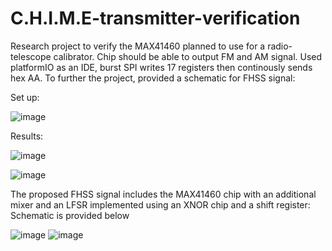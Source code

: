 # C.H.I.M.E-transmitter-verification
Research project to verify the MAX41460 planned to use for a radio-telescope calibrator. Chip should be able to output FM and AM signal.
Used platformIO as an IDE, burst SPI writes 17 registers then continously sends hex AA. To further the project, provided a schematic for FHSS signal:


Set up:

![image](https://user-images.githubusercontent.com/32754336/114271700-99095780-99c7-11eb-8e4b-578389c29b80.png)

Results:

![image](https://user-images.githubusercontent.com/32754336/114271707-a292bf80-99c7-11eb-8efc-16d602dbf990.png)

![image](https://user-images.githubusercontent.com/32754336/114271711-a6264680-99c7-11eb-96ae-dffb79bc8c58.png)





The proposed FHSS signal includes the MAX41460 chip with an additional mixer and an LFSR implemented using an XNOR chip and a shift register: Schematic is provided below

![image](https://user-images.githubusercontent.com/32754336/114274163-0cb06200-99d2-11eb-81b2-3736f52ef8eb.png)
![image](https://user-images.githubusercontent.com/32754336/114274172-11751600-99d2-11eb-9256-a568794f98f4.png)
